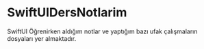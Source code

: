 # SwiftUIDersNotlarim
SwiftUI Öğrenirken aldığım notlar ve yaptığım bazı ufak çalışmaların dosyaları yer almaktadır.
